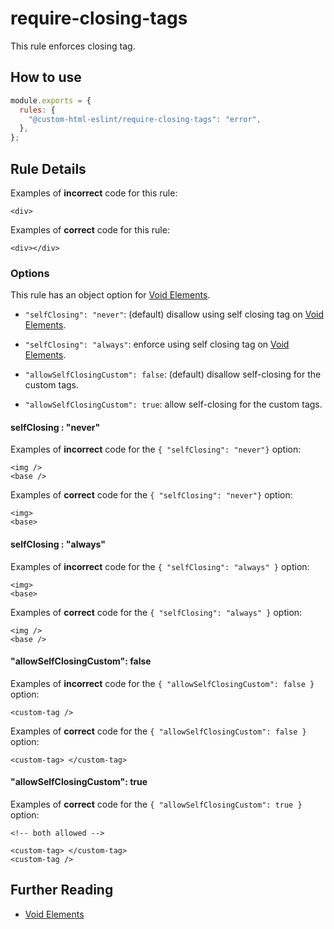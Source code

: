 # require-closing-tags

This rule enforces closing tag.

## How to use

```js,.eslintrc.js
module.exports = {
  rules: {
    "@custom-html-eslint/require-closing-tags": "error",
  },
};
```

## Rule Details

Examples of **incorrect** code for this rule:

<!-- prettier-ignore -->
```html,incorrect
<div>
```

Examples of **correct** code for this rule:

<!-- prettier-ignore -->
```html,correct
<div></div>
```

### Options

This rule has an object option for [Void Elements](https://html.spec.whatwg.org/multipage/syntax.html#void-elements).

- `"selfClosing": "never"`: (default) disallow using self closing tag on [Void Elements](https://html.spec.whatwg.org/multipage/syntax.html#void-elements).

- `"selfClosing": "always"`: enforce using self closing tag on [Void Elements](https://html.spec.whatwg.org/multipage/syntax.html#void-elements).

- `"allowSelfClosingCustom": false`: (default) disallow self-closing for the custom tags.

- `"allowSelfClosingCustom": true`: allow self-closing for the custom tags.

#### selfClosing : "never"

Examples of **incorrect** code for the `{ "selfClosing": "never"}` option:

<!-- prettier-ignore -->
```html,incorrect
<img />
<base />
```

Examples of **correct** code for the `{ "selfClosing": "never"}` option:

<!-- prettier-ignore -->
```html,correct
<img>
<base>
```

#### selfClosing : "always"

Examples of **incorrect** code for the `{ "selfClosing": "always" }` option:

<!-- prettier-ignore -->
```html,incorrect
<img>
<base>
```

Examples of **correct** code for the `{ "selfClosing": "always" }` option:

<!-- prettier-ignore -->
```html,correct
<img />
<base />
```

#### "allowSelfClosingCustom": false

Examples of **incorrect** code for the `{ "allowSelfClosingCustom": false }` option:

<!-- prettier-ignore -->
```html,incorrect
<custom-tag />
```

Examples of **correct** code for the `{ "allowSelfClosingCustom": false }` option:

<!-- prettier-ignore -->
```html,correct
<custom-tag> </custom-tag>
```

#### "allowSelfClosingCustom": true

Examples of **correct** code for the `{ "allowSelfClosingCustom": true }` option:

<!-- prettier-ignore -->
```html,correct
<!-- both allowed -->

<custom-tag> </custom-tag>
<custom-tag />
```

## Further Reading

- [Void Elements](https://html.spec.whatwg.org/multipage/syntax.html#void-elements)
